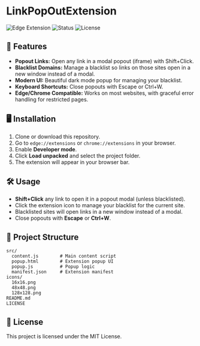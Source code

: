 
# LinkPopOutExtension

![Edge Extension](https://img.shields.io/badge/Edge-Extension-blue?logo=microsoftedge)
![Status](https://img.shields.io/badge/status-active-success)
![License](https://img.shields.io/github/license/Tsunari/LinkPopOutExtension)

## 🚀 Features

- **Popout Links:** Open any link in a modal popout (iframe) with Shift+Click.
- **Blacklist Domains:** Manage a blacklist so links on those sites open in a new window instead of a modal.
- **Modern UI:** Beautiful dark mode popup for managing your blacklist.
- **Keyboard Shortcuts:** Close popouts with Escape or Ctrl+W.
- **Edge/Chrome Compatible:** Works on most websites, with graceful error handling for restricted pages.

## 🖥️ Installation

1. Clone or download this repository.
2. Go to `edge://extensions` or `chrome://extensions` in your browser.
3. Enable **Developer mode**.
4. Click **Load unpacked** and select the project folder.
5. The extension will appear in your browser bar.

## 🛠️ Usage

- **Shift+Click** any link to open it in a popout modal (unless blacklisted).
- Click the extension icon to manage your blacklist for the current site.
- Blacklisted sites will open links in a new window instead of a modal.
- Close popouts with **Escape** or **Ctrl+W**.

## 📁 Project Structure

```
src/
  content.js        # Main content script
  popup.html        # Extension popup UI
  popup.js          # Popup logic
  manifest.json     # Extension manifest
icons/
  16x16.png
  48x48.png
  128x128.png
README.md
LICENSE
```

## 📝 License

This project is licensed under the MIT License.